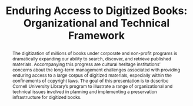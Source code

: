 ---
abstract: The digitization of millions of books under corporate and non-profit programs
  is dramatically expanding our ability to search, discover, and retrieve published
  materials. Accompanying this progress are cultural heritage institutions’ concerns
  about the long-term management challenges associated with providing enduring access
  to a large corpus of digitized materials, especially within the confinements of
  copyright laws. The goal of this presentation is to describe Cornell University
  Library’s program to illustrate a range of organizational and technical issues involved
  in planning and implementing a preservation infrastructure for digitized books.
creators:
- Rieger, Oya Y.
- Kehoe, Bill
date: null
document_url: https://services.phaidra.univie.ac.at/api/object/o:294102/download
grand_parent: iPRES
institutions: []
keywords:
- london
landing_page_url: https://phaidra.univie.ac.at/o:294102
language: eng
layout: publication
license: CC BY-SA 3.0 AT
notes_url: null
parent: iPRES 2008
publication_type: paper
size: 81692
slides_url: null
source_name: iPRES
title: 'Enduring Access to Digitized Books: Organizational and Technical Framework'
year: 2008
---